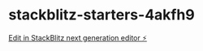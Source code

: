 # stackblitz-starters-4akfh9

[Edit in StackBlitz next generation editor ⚡️](https://stackblitz.com/~/github.com/pavankunasani/stackblitz-starters-4akfh9)